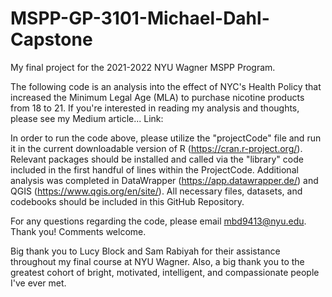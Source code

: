 # MSPP-GP-3101-Michael-Dahl-Capstone
My final project for the 2021-2022 NYU Wagner MSPP Program.

The following code is an analysis into the effect of NYC's Health Policy that increased the Minimum Legal Age (MLA) to purchase nicotine products from 18 to 21.
If you're interested in reading my analysis and thoughts, please see my Medium article... Link:

In order to run the code above, please utilize the "projectCode" file and run it in the current downloadable version of R (https://cran.r-project.org/). 
Relevant packages should be installed and called via the "library" code included in the first handful of lines within the ProjectCode. 
Additional analysis was completed in DataWrapper (https://app.datawrapper.de/) and QGIS (https://www.qgis.org/en/site/). All necessary files, datasets, and codebooks
should be included in this GitHub Repository. 

For any questions regarding the code, please email mbd9413@nyu.edu. Thank you! Comments welcome.

Big thank you to Lucy Block and Sam Rabiyah for their assistance throughout my final course at NYU Wagner. Also, a big thank you to the greatest cohort of 
bright, motivated, intelligent, and compassionate people I've ever met.
